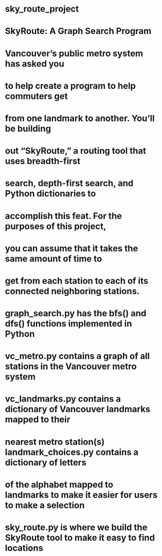 # sky_route_project

# SkyRoute: A Graph Search Program
# Vancouver’s public metro system has asked you 
# to help create a program to help commuters get 
# from one landmark to another. You’ll be building 
# out “SkyRoute,” a routing tool that uses breadth-first 
# search, depth-first search, and Python dictionaries to 
# accomplish this feat. For the purposes of this project, 
# you can assume that it takes the same amount of time to 
# get from each station to each of its connected neighboring stations.


# graph_search.py has the bfs() and dfs() functions implemented in Python
# vc_metro.py contains a graph of all stations in the Vancouver metro system
# vc_landmarks.py contains a dictionary of Vancouver landmarks mapped to their 
# nearest metro station(s) landmark_choices.py contains a dictionary of letters 
# of the alphabet mapped to landmarks to make it easier for users to make a selection
# sky_route.py is where we build the SkyRoute tool to make it easy to find locations
